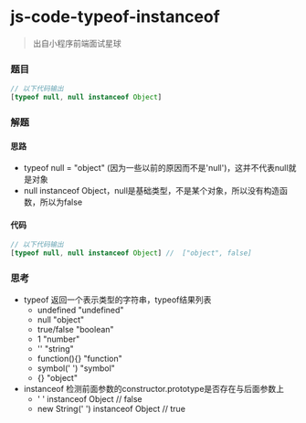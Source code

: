 # js-code-typeof-instanceof

> 出自小程序前端面试星球

### 题目

```javascript
// 以下代码输出
[typeof null, null instanceof Object]
```



### 解题

#### 思路

* typeof null  =  "object" (因为一些以前的原因而不是'null')，这并不代表null就是对象
* null instanceof Object，null是基础类型，不是某个对象，所以没有构造函数，所以为false

#### 代码

```javascript
// 以下代码输出
[typeof null, null instanceof Object] //  ["object", false]
```





### 思考

* typeof 返回一个表示类型的字符串，typeof结果列表
  * undefined "undefined"
  * null "object"
  * true/false "boolean"
  * 1 "number"
  * ''  "string"
  * function(){}  "function"
  * symbol(' ') "symbol"
  * {} "object"
* instanceof 检测前面参数的constructor.prototype是否存在与后面参数上
  * ' ' instanceof Object // false
  * new String(' ') instanceof Object // true